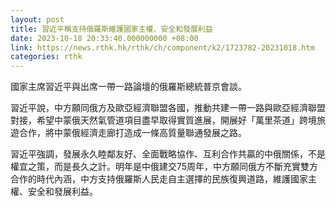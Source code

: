 ```yaml
---
layout: post
title: 習近平稱支持俄羅斯維護國家主權、安全和發展利益
date: 2023-10-18 20:33:40.000000000 +08:00
link: https://news.rthk.hk/rthk/ch/component/k2/1723782-20231018.htm
categories: rthk
---
```


國家主席習近平與出席一帶一路論壇的俄羅斯總統普京會談。

習近平說，中方願同俄方及歐亞經濟聯盟各國，推動共建一帶一路與歐亞經濟聯盟對接，希望中蒙俄天然氣管道項目盡早取得實質進展，開展好「萬里茶道」跨境旅遊合作，將中蒙俄經濟走廊打造成一條高質量聯通發展之路。

習近平強調，發展永久睦鄰友好、全面戰略協作、互利合作共贏的中俄關係，不是權宜之策，而是長久之計。明年是中俄建交75周年，中方願同俄方不斷充實雙方合作的時代內涵，中方支持俄羅斯人民走自主選擇的民族復興道路，維護國家主權、安全和發展利益。
